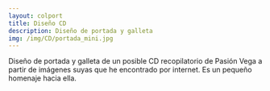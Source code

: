 ```yaml
---
layout: colport
title: Diseño CD
description: Diseño de portada y galleta 
img: /img/CD/portada_mini.jpg
---
```


Diseño de portada y galleta de un posible CD recopilatorio de Pasión Vega a partir de imágenes suyas que he encontrado por internet. Es un pequeño homenaje hacia ella.

<div class="section group">
        <div class="col span_12_of_12">
	  <img class="image_enlarge" src="{{ site.baseurl }}/img/CD/portada.jpg" alt=""/>
	</div>
</div>
<div class="section group">
        <div class="col span_3_of_12">
	</div>
        <div class="col span_6_of_12">
	  <img class="image_enlarge" src="{{ site.baseurl }}/img/CD/galleta.jpg" alt=""/>
	</div>
</div>
